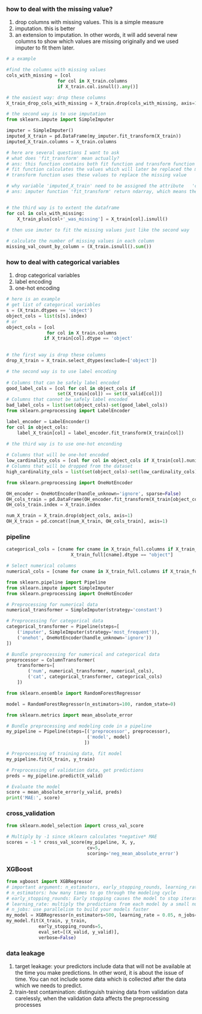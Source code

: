 ### how to deal with the missing value?

1. drop columns with missing values. This is a simple measure
2. imputation. this is better
3. an extension to imputation. In other words, it will add several new columns to show which values are missing originally and we used imputer to fit them later.

```python
# a example

#find the columns with missing values
cols_with_missing = [col 
                   for col in X_train.columns
                   if X_train.col.isnull().any()]

# the easiest way: drop these columns
X_train_drop_cols_with_missing = X_train.drop(cols_with_missing, axis=1)

# the second way is to use imputation
from sklearn.impute import SimpleImputer

imputer = SimpleImputer()
imputed_X_train = pd.DataFrame(my_imputer.fit_transform(X_train))
imputed_X_train.columns = X_train.columns

# here are several questions I want to ask
# what does 'fit_transform' mean actually?
# ans: this function contains both fit function and transform function
# fit function calculates the values which will later be replaced the missing value 
# transform function uses these values to replace the missing value

# why variable 'imputed_X_train' need to be assigned the attribute   'columns' from originally variable 'X_train'?
# ans: imputer function 'fit_transform' return ndarray, which means the variable 'imputed_X_train' loses the columns' information.


# the third way is to extent the dataframe
for col in cols_with_missing:
    X_train_plus[col+'_was_missing'] = X_train[col].isnull()
    
# then use imuter to fit the missing values just like the second way
```

```python
# calculate the number of missing values in each column
missing_val_count_by_column = (X_train.isnull().sum())
```

### how to deal with categorical variables

1. drop categorical variables
2. label encoding
3. one-hot encoding

```python
# here is an example
# get list of categorical variables
s = (X_train.dtypes == 'object')
object_cols = list(s[s].index)
# or
object_cols = [col 
               for col in X_train.columns
              if X_train[col].dtype == 'object' 

               
# the first way is drop these columns
drop_X_train = X_train.select_dtypes(exclude=['object'])

# the second way is to use label encoding
               
# Columns that can be safely label encoded
good_label_cols = [col for col in object_cols if 
                   set(X_train[col]) == set(X_valid[col])]
# Columns that cannot be safely label encoded
bad_label_cols = list(set(object_cols)-set(good_label_cols))
from sklearn.preprocessing import LabelEncoder

label_encoder = LabelEnconder()
for col in object_cols:
	label_X_train[col] = label_encoder.fit_transform(X_train[col])

# the third way is to use one-hot enconding
               
# Columns that will be one-hot encoded
low_cardinality_cols = [col for col in object_cols if X_train[col].nunique() < 10]
# Columns that will be dropped from the dataset
high_cardinality_cols = list(set(object_cols)-set(low_cardinality_cols))

from sklearn.preprocessing import OneHotEncoder

OH_encoder = OneHotEncoder(handle_unknown='ignore', sparse=False)
OH_cols_train = pd.DataFrame(OH_encoder.fit_transform(X_train[object_cols]))
OH_cols_train.index = X_train.index

num_X_train = X_train.drop(object_cols, axis=1)
OH_X_train = pd.concat([num_X_train, OH_cols_train], axis=1)
```

### pipeline

```python
categorical_cols = [cname for cname in X_train_full.columns if X_train_full[cname].nunique() < 10 and 
                        X_train_full[cname].dtype == "object"]

# Select numerical columns
numerical_cols = [cname for cname in X_train_full.columns if X_train_full[cname].dtype in ['int64', 'float64']]

from sklearn.pipeline import Pipeline
from sklearn.impute import SimpleImputer
from sklearn.preprocessing import OneHotEncoder

# Preprocessing for numerical data
numerical_transformer = SimpleImputer(strategy='constant')

# Preprocessing for categorical data
categorical_transformer = Pipeline(steps=[
    ('imputer', SimpleImputer(strategy='most_frequent')),
    ('onehot', OneHotEncoder(handle_unknown='ignore'))
])

# Bundle preprocessing for numerical and categorical data
preprocessor = ColumnTransformer(
    transformers=[
        ('num', numerical_transformer, numerical_cols),
        ('cat', categorical_transformer, categorical_cols)
    ])

from sklearn.ensemble import RandomForestRegressor

model = RandomForestRegressor(n_estimators=100, random_state=0)

from sklearn.metrics import mean_absolute_error

# Bundle preprocessing and modeling code in a pipeline
my_pipeline = Pipeline(steps=[('preprocessor', preprocessor),
                              ('model', model)
                             ])

# Preprocessing of training data, fit model 
my_pipeline.fit(X_train, y_train)

# Preprocessing of validation data, get predictions
preds = my_pipeline.predict(X_valid)

# Evaluate the model
score = mean_absolute_error(y_valid, preds)
print('MAE:', score)

```

### cross_validation

```python
from sklearn.model_selection import cross_val_score

# Multiply by -1 since sklearn calculates *negative* MAE
scores = -1 * cross_val_score(my_pipeline, X, y,
                              cv=5,
                              scoring='neg_mean_absolute_error')
```

### XGBoost

```python
from xgboost import XGBRegressor
# important argument: n_estimators, early_stopping_rounds, learning_rate, n_jobs
# n_estimators: how many times to go through the modeling cycle
# early_stopping_rounds: Early stopping causes the model to stop iterating when the validation score stops improving, even if we aren't at the hard stop for n_estimators.
# learning_rate: multiply the predictions from each model by a small number (known as the learning rate) before adding them in.
# n_jobs: use parallelism to build your models faster
my_model = XGBRegressor(n_estimators=500, learning_rate = 0.05, n_jobs=-1)
my_model.fit(X_train, y_train,
            early_stopping_rounds=5, 
            eval_set=[(X_valid, y_valid)],
            verbose=False)
```

### data leakage

1. target leakage: your predictors include data that will not be available at the time you make predictions. In other word, it is about the issue of time. You can not include some data which is collected after the data which we needs to predict. 
2. train-test contamination: distinguish training data from validation data carelessly, when the validation data affects the preprocessing processes

